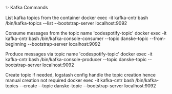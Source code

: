✨ Kafka Commands

List kafka topics from the container
docker exec -it kafka-cntr bash /bin/kafka-topics --list --bootstrap-server localhost:9092


Consume messages from the topic name 'codespotify-topic'
docker exec -it kafka-cntr bash /bin/kafka-console-consumer --topic danske-topic --from-beginning --bootstrap-server localhost:9092

Produce messages via topic name 'codespotify-topic'
docker exec -it kafka-cntr bash /bin/kafka-console-producer --topic danske-topic --bootstrap-server localhost:9092


Create topic if needed, logstash config handle the topic creation hence manual creation not required
docker exec -it kafka-cntr bash /bin/kafka-topics --create --topic danske-topic --bootstrap-server localhost:9092